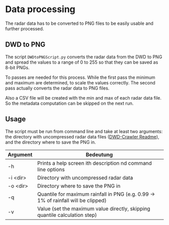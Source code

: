 # Data processing
The radar data has to be converted to PNG files to be easily usable and further processed.

## DWD to PNG
The script ```DWDtoPNGScript.py``` converts the radar data from the DWD to PNG and spread the values to a range of 0 to 255 so that they can be saved as 8-bit PNGs.

To passes are needed for this process. While the first pass the minimum and maximum are determined, to scale the values correctly. The second pass actually converts the radar data to PNG files.

Also a CSV file will be created with the min and max of each radar data file. So the metadata computation can be skipped on the next run.

## Usage
The script must be run from command line and take at least two arguments: the directory with uncompressed radar data files ([DWD-Crawler Readme](https://github.com/thgnaedi/DeepRain/blob/master/DWD_Crawler/README.md)), and the directory where to save the PNG in.

Argument    | Bedeutung
------------|--------
-h          | Prints a help screen ith description nd command line options
-i \<dir\>  | Directory with uncompressed radar data
-o \<dir\>  | Directory where to save the PNG in
-q          | Quantile for maximum rainfall in PNG (e.g. 0.99 -> 1% of rainfall will be clipped)
-v          | Value (set the maximum value directly, skipping quantile calculation step)
